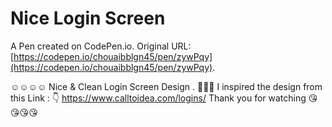 # Nice Login Screen 

A Pen created on CodePen.io. Original URL: [https://codepen.io/chouaibblgn45/pen/zywPqy](https://codepen.io/chouaibblgn45/pen/zywPqy).

☺️☺️☺️☺️ Nice & Clean Login Screen Design  . 
💪💪💪 I inspired the design  from this Link : 👇 https://www.calltoidea.com/logins/
Thank you for watching 😘😘😘😘